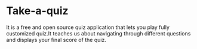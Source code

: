 # Take-a-quiz

It is a free and open source quiz application that lets you play fully customized quiz.It teaches us about navigating through different questions and displays your final score of the quiz.
